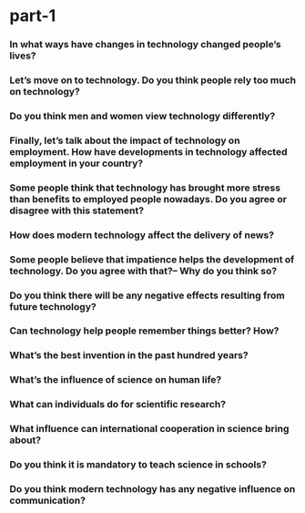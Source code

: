 # part-1

### In what ways have changes in technology changed people’s lives?

### Let’s move on to technology. Do you think people rely too much on technology?

### Do you think men and women view technology differently?

### Finally, let’s talk about the impact of technology on employment. How have developments in technology affected employment in your country?

### Some people think that technology has brought more stress than benefits to employed people nowadays. Do you agree or disagree with this statement?

### How does modern technology affect the delivery of news?

### Some people believe that impatience helps the development of technology. Do you agree with that?– Why do you think so?

### Do you think there will be any negative effects resulting from future technology?

### Can technology help people remember things better? How?

### What’s the best invention in the past hundred years?

### What’s the influence of science on human life?

### What can individuals do for scientific research?

### What influence can international cooperation in science bring about?

### Do you think it is mandatory to teach science in schools?

### Do you think modern technology has any negative influence on communication?
